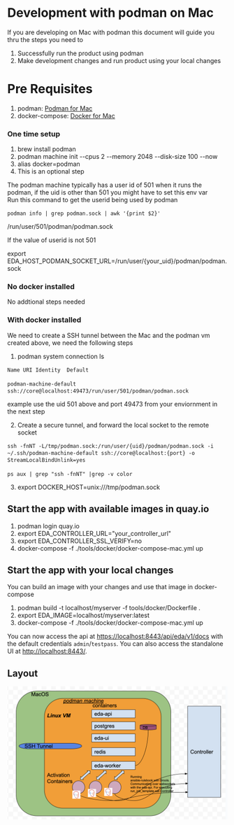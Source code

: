 # Development with podman on Mac

If you are developing on Mac with podman this document will guide you thru the steps you need to

1. Successfully run the product using podman
2. Make development changes and run product using your local changes

# Pre Requisites

1. podman: [Podman for Mac](https://podman.io/getting-started/installation#macos)
2. docker-compose: [Docker for Mac](https://www.docker.com/docker-mac)

### One time setup

1. brew install podman
2. podman machine init --cpus 2 --memory 2048 --disk-size 100 --now
3. alias docker=podman
4. This is an optional step

The podman machine typically has a user id of 501 when it runs the  
podman, if the uid is other than 501 you might have to set this env var  
Run this command to get the userid being used by podman  

```
podman info | grep podman.sock | awk '{print $2}'
```

/run/user/501/podman/podman.sock

If the value of userid is not 501

export EDA_HOST_PODMAN_SOCKET_URL=/run/user/{your_uid}/podman/podman.sock

### No docker installed

No addtional steps needed

### With docker installed

We need to create a SSH tunnel between the Mac and the podman vm created above, we need the following steps

1. podman system connection ls

```
Name URI Identity  Default

podman-machine-default ssh://core@localhost:49473/run/user/501/podman/podman.sock
```

example use the uid 501 above and port 49473 from your enviornment in the next step

2. Create a secure tunnel, and forward the local socket to the remote socket

```
ssh -fnNT -L/tmp/podman.sock:/run/user/{uid}/podman/podman.sock -i ~/.ssh/podman-machine-default ssh://core@localhost:{port} -o StreamLocalBindUnlink=yes

ps aux | grep "ssh -fnNT" |grep -v color
```

3. export DOCKER_HOST=unix:///tmp/podman.sock

## Start the app with available images in quay.io

1. podman login quay.io
2. export EDA_CONTROLLER_URL="your_controller_url"
3. export EDA_CONTROLLER_SSL_VERIFY=no
4. docker-compose -f ./tools/docker/docker-compose-mac.yml up

## Start the app with your local changes

You can build an image with your changes and use that image in docker-compose

1. podman build -t localhost/myserver -f tools/docker/Dockerfile .
2. export EDA_IMAGE=localhost/myserver:latest
3. docker-compose -f ./tools/docker/docker-compose-mac.yml up

You can now access the api at <https://localhost:8443/api/eda/v1/docs> with the default credentials `admin`/`testpass`.
You can also access the standalone UI at <http://localhost:8443/>.

## Layout

![Alt_PodmanDeployment](./podman_deployment.png?raw=true)
